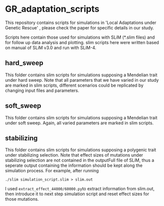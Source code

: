 # GR_adaptation_scripts

This repository contains scripts for simulations in 'Local Adaptations under Genetic Rescue' , please check the paper for specific details in our study.

Scripts here contain those used for simulations with SLiM (*.slim files) and for follow up data analysis and plotting. slim scripts here were written based on manual of SLiM v3.0 and run with SLiM-4.

## hard_sweep
This folder contains slim scripts for simulations supposing a Mendelian trait under hard sweep. Note that all parameters that we have varied in our study are marked in slim scripts, different scenarios could be replicated by changing input files and parameters.

## soft_sweep
This folder contains slim scripts for simulations supposing a Mendelian trait under soft sweep. Again, all varied parameters are marked in slim scripts.

## stabilizing
This folder contains slim scripts for simulations supposing a polygenic trait under stabilizing selection. Note that effect sizes of mutations under stabilizing selection are not contained in the outputFull file of SLiM, thus a seperate output containing the information should be kept along the simulation process. For example, after running
```
./slim simulation_script.slim > slim.out 
```
I used ```extract_effect_44000/60000.py```to extract information from slim.out, then introduce it to next step simulation script and reset effect sizes for those mutations.
